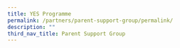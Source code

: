 ```yaml
---
title: YES Programme
permalink: /partners/parent-support-group/permalink/
description: ""
third_nav_title: Parent Support Group
---
```


